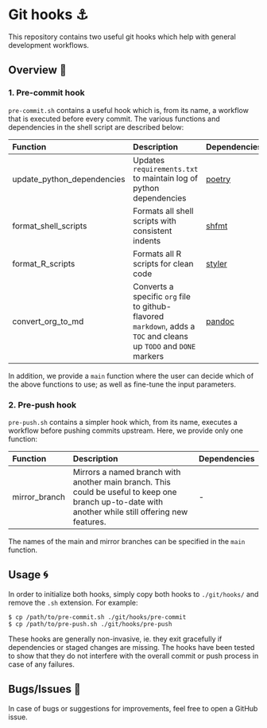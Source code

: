 # Git hooks :anchor:

This repository contains two useful git hooks which help with general development workflows.

## Overview :book:

### 1. Pre-commit hook

`pre-commit.sh` contains a useful hook which is, from its name, a workflow that is executed before every commit. The various functions and dependencies in the shell script are described below:

| Function                   | Description                                                                                                         | Dependencies                                      |
| :-------------             | :-------------                                                                                                      | :-----                                            |
| update_python_dependencies | Updates `requirements.txt` to maintain log of python dependencies                                                   | [poetry](https://github.com/python-poetry/poetry) |
| format_shell_scripts       | Formats all shell scripts with consistent indents                                                                   | [shfmt](https://github.com/mvdan/sh)              |
| format_R_scripts           | Formats all R scripts for clean code                                                                                | [styler](https://github.com/r-lib/styler)         |
| convert_org_to_md          | Converts a specific `org` file to github-flavored `markdown`, adds a `TOC` and cleans up `TODO` and `DONE` markers | [pandoc](https://github.com/jgm/pandoc)           |

In addition, we provide a `main` function where the user can decide which of the above functions to use; as well as fine-tune the input parameters.

### 2. Pre-push hook

`pre-push.sh` contains a simpler hook which, from its name, executes a workflow before pushing commits upstream. Here, we provide only one function:

| Function       | Description                                                                                                                                   | Dependencies                                      |
| :------------- | :-------------                                                                                                                                | :-----                                            |
| mirror_branch  | Mirrors a named branch with another main branch. This could be useful to keep one branch up-to-date with another while still offering new features.  | -                                                 |

The names of the main and mirror branches can be specified in the `main` function.

## Usage :cyclone:

In order to initialize both hooks, simply copy both hooks to `./git/hooks/` and remove the `.sh` extension. For example:

```shell
$ cp /path/to/pre-commit.sh ./git/hooks/pre-commit
$ cp /path/to/pre-push.sh ./git/hooks/pre-push
```

These hooks are generally non-invasive, ie. they exit gracefully if dependencies or staged changes are missing. The hooks have been tested to show that they do not interfere with the overall commit or push process in case of any failures.

## Bugs/Issues :bug:

In case of bugs or suggestions for improvements, feel free to open a GitHub issue.

<!--  LocalWords:  Pre md github ie
 -->

